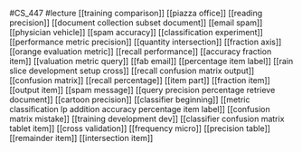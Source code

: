 #CS_447
#lecture
[[training comparison]]
[[piazza office]]
[[reading precision]]
[[document collection subset document]]
[[email spam]]
[[physician vehicle]]
[[spam accuracy]]
[[classification experiment]]
[[performance metric precision]]
[[quantity intersection]]
[[fraction axis]]
[[orange evaluation metric]]
[[recall performance]]
[[accuracy fraction item]]
[[valuation metric query]]
[[fab email]]
[[percentage item label]]
[[rain slice development setup cross]]
[[recall confusion matrix output]]
[[confusion matrix]]
[[recall percentage]]
[[item part]]
[[fraction item]]
[[output item]]
[[spam message]]
[[query precision percentage retrieve document]]
[[cartoon precision]]
[[classifier beginning]]
[[metric classification lp addition accuracy percentage item label]]
[[confusion matrix mistake]]
[[training development dev]]
[[classifier confusion matrix tablet item]]
[[cross validation]]
[[frequency micro]]
[[precision table]]
[[remainder item]]
[[intersection item]]

